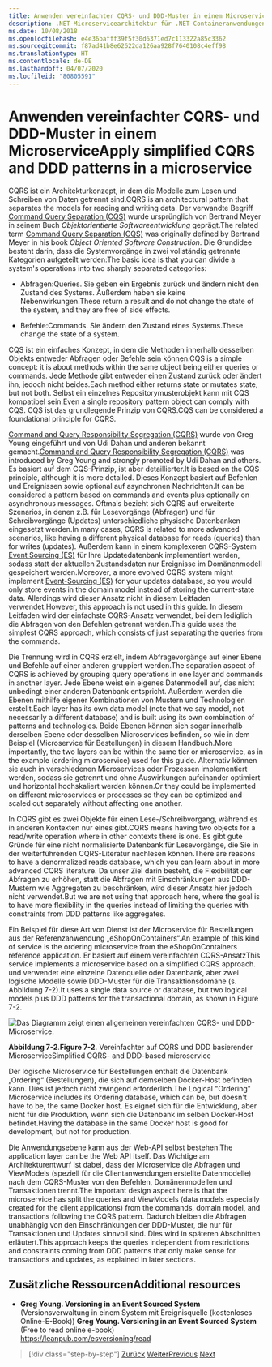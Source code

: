 ```yaml
---
title: Anwenden vereinfachter CQRS- und DDD-Muster in einem Microservice
description: .NET-Microservicearchitektur für .NET-Containeranwendungen | Übersicht über die allgemeine Beziehung zwischen CQRS- und DDD-Mustern
ms.date: 10/08/2018
ms.openlocfilehash: e4e36bafff39f5f30d6371ed7c113322a85c3362
ms.sourcegitcommit: f87ad41b8e62622da126aa928f7640108c4eff98
ms.translationtype: HT
ms.contentlocale: de-DE
ms.lasthandoff: 04/07/2020
ms.locfileid: "80805591"
---
```

# <a name="apply-simplified-cqrs-and-ddd-patterns-in-a-microservice"></a><span data-ttu-id="4929a-103">Anwenden vereinfachter CQRS- und DDD-Muster in einem Microservice</span><span class="sxs-lookup"><span data-stu-id="4929a-103">Apply simplified CQRS and DDD patterns in a microservice</span></span>

<span data-ttu-id="4929a-104">CQRS ist ein Architekturkonzept, in dem die Modelle zum Lesen und Schreiben von Daten getrennt sind.</span><span class="sxs-lookup"><span data-stu-id="4929a-104">CQRS is an architectural pattern that separates the models for reading and writing data.</span></span> <span data-ttu-id="4929a-105">Der verwandte Begriff [Command Query Separation (CQS)](https://martinfowler.com/bliki/CommandQuerySeparation.html) wurde ursprünglich von Bertrand Meyer in seinem Buch *Objektorientierte Softwareentwicklung* geprägt.</span><span class="sxs-lookup"><span data-stu-id="4929a-105">The related term [Command Query Separation (CQS)](https://martinfowler.com/bliki/CommandQuerySeparation.html) was originally defined by Bertrand Meyer in his book *Object Oriented Software Construction*.</span></span> <span data-ttu-id="4929a-106">Die Grundidee besteht darin, dass die Systemvorgänge in zwei vollständig getrennte Kategorien aufgeteilt werden:</span><span class="sxs-lookup"><span data-stu-id="4929a-106">The basic idea is that you can divide a system's operations into two sharply separated categories:</span></span>

- <span data-ttu-id="4929a-107">Abfragen:</span><span class="sxs-lookup"><span data-stu-id="4929a-107">Queries.</span></span> <span data-ttu-id="4929a-108">Sie geben ein Ergebnis zurück und ändern nicht den Zustand des Systems. Außerdem haben sie keine Nebenwirkungen.</span><span class="sxs-lookup"><span data-stu-id="4929a-108">These return a result and do not change the state of the system, and they are free of side effects.</span></span>

- <span data-ttu-id="4929a-109">Befehle:</span><span class="sxs-lookup"><span data-stu-id="4929a-109">Commands.</span></span> <span data-ttu-id="4929a-110">Sie ändern den Zustand eines Systems.</span><span class="sxs-lookup"><span data-stu-id="4929a-110">These change the state of a system.</span></span>

<span data-ttu-id="4929a-111">CQS ist ein einfaches Konzept, in dem die Methoden innerhalb desselben Objekts entweder Abfragen oder Befehle sein können.</span><span class="sxs-lookup"><span data-stu-id="4929a-111">CQS is a simple concept: it is about methods within the same object being either queries or commands.</span></span> <span data-ttu-id="4929a-112">Jede Methode gibt entweder einen Zustand zurück oder ändert ihn, jedoch nicht beides.</span><span class="sxs-lookup"><span data-stu-id="4929a-112">Each method either returns state or mutates state, but not both.</span></span> <span data-ttu-id="4929a-113">Selbst ein einzelnes Repositorymusterobjekt kann mit CQS kompatibel sein.</span><span class="sxs-lookup"><span data-stu-id="4929a-113">Even a single repository pattern object can comply with CQS.</span></span> <span data-ttu-id="4929a-114">CQS ist das grundlegende Prinzip von CQRS.</span><span class="sxs-lookup"><span data-stu-id="4929a-114">CQS can be considered a foundational principle for CQRS.</span></span>

<span data-ttu-id="4929a-115">[Command and Query Responsibility Segregation (CQRS)](https://martinfowler.com/bliki/CQRS.html) wurde von Greg Young eingeführt und von Udi Dahan und anderen bekannt gemacht.</span><span class="sxs-lookup"><span data-stu-id="4929a-115">[Command and Query Responsibility Segregation (CQRS)](https://martinfowler.com/bliki/CQRS.html) was introduced by Greg Young and strongly promoted by Udi Dahan and others.</span></span> <span data-ttu-id="4929a-116">Es basiert auf dem CQS-Prinzip, ist aber detaillierter.</span><span class="sxs-lookup"><span data-stu-id="4929a-116">It is based on the CQS principle, although it is more detailed.</span></span> <span data-ttu-id="4929a-117">Dieses Konzept basiert auf Befehlen und Ereignissen sowie optional auf asynchronen Nachrichten.</span><span class="sxs-lookup"><span data-stu-id="4929a-117">It can be considered a pattern based on commands and events plus optionally on asynchronous messages.</span></span> <span data-ttu-id="4929a-118">Oftmals bezieht sich CQRS auf erweiterte Szenarios, in denen z.B. für Lesevorgänge (Abfragen) und für Schreibvorgänge (Updates) unterschiedliche physische Datenbanken eingesetzt werden.</span><span class="sxs-lookup"><span data-stu-id="4929a-118">In many cases, CQRS is related to more advanced scenarios, like having a different physical database for reads (queries) than for writes (updates).</span></span> <span data-ttu-id="4929a-119">Außerdem kann in einem komplexeren CQRS-System [Event Sourcing (ES)](https://martinfowler.com/eaaDev/EventSourcing.html) für Ihre Updatedatenbank implementiert werden, sodass statt der aktuellen Zustandsdaten nur Ereignisse im Domänenmodell gespeichert werden.</span><span class="sxs-lookup"><span data-stu-id="4929a-119">Moreover, a more evolved CQRS system might implement [Event-Sourcing (ES)](https://martinfowler.com/eaaDev/EventSourcing.html) for your updates database, so you would only store events in the domain model instead of storing the current-state data.</span></span> <span data-ttu-id="4929a-120">Allerdings wird dieser Ansatz nicht in diesem Leitfaden verwendet.</span><span class="sxs-lookup"><span data-stu-id="4929a-120">However, this approach is not used in this guide.</span></span> <span data-ttu-id="4929a-121">In diesem Leitfaden wird der einfachste CQRS-Ansatz verwendet, bei dem lediglich die Abfragen von den Befehlen getrennt werden.</span><span class="sxs-lookup"><span data-stu-id="4929a-121">This guide uses the simplest CQRS approach, which consists of just separating the queries from the commands.</span></span>

<span data-ttu-id="4929a-122">Die Trennung wird in CQRS erzielt, indem Abfragevorgänge auf einer Ebene und Befehle auf einer anderen gruppiert werden.</span><span class="sxs-lookup"><span data-stu-id="4929a-122">The separation aspect of CQRS is achieved by grouping query operations in one layer and commands in another layer.</span></span> <span data-ttu-id="4929a-123">Jede Ebene weist ein eigenes Datenmodell auf, das nicht unbedingt einer anderen Datenbank entspricht. Außerdem werden die Ebenen mithilfe eigener Kombinationen von Mustern und Technologien erstellt.</span><span class="sxs-lookup"><span data-stu-id="4929a-123">Each layer has its own data model (note that we say model, not necessarily a different database) and is built using its own combination of patterns and technologies.</span></span> <span data-ttu-id="4929a-124">Beide Ebenen können sich sogar innerhalb derselben Ebene oder desselben Microservices befinden, so wie in dem Beispiel (Microservice für Bestellungen) in diesem Handbuch.</span><span class="sxs-lookup"><span data-stu-id="4929a-124">More importantly, the two layers can be within the same tier or microservice, as in the example (ordering microservice) used for this guide.</span></span> <span data-ttu-id="4929a-125">Alternativ können sie auch in verschiedenen Microservices oder Prozessen implementiert werden, sodass sie getrennt und ohne Auswirkungen aufeinander optimiert und horizontal hochskaliert werden können.</span><span class="sxs-lookup"><span data-stu-id="4929a-125">Or they could be implemented on different microservices or processes so they can be optimized and scaled out separately without affecting one another.</span></span>

<span data-ttu-id="4929a-126">In CQRS gibt es zwei Objekte für einen Lese-/Schreibvorgang, während es in anderen Kontexten nur eines gibt.</span><span class="sxs-lookup"><span data-stu-id="4929a-126">CQRS means having two objects for a read/write operation where in other contexts there is one.</span></span> <span data-ttu-id="4929a-127">Es gibt gute Gründe für eine nicht normalisierte Datenbank für Lesevorgänge, die Sie in der weiterführenden CQRS-Literatur nachlesen können.</span><span class="sxs-lookup"><span data-stu-id="4929a-127">There are reasons to have a denormalized reads database, which you can learn about in more advanced CQRS literature.</span></span> <span data-ttu-id="4929a-128">Da unser Ziel darin besteht, die Flexibilität der Abfragen zu erhöhen, statt die Abfragen mit Einschränkungen aus DDD-Mustern wie Aggregaten zu beschränken, wird dieser Ansatz hier jedoch nicht verwendet.</span><span class="sxs-lookup"><span data-stu-id="4929a-128">But we are not using that approach here, where the goal is to have more flexibility in the queries instead of limiting the queries with constraints from DDD patterns like aggregates.</span></span>

<span data-ttu-id="4929a-129">Ein Beispiel für diese Art von Dienst ist der Microservice für Bestellungen aus der Referenzanwendung „eShopOnContainers“.</span><span class="sxs-lookup"><span data-stu-id="4929a-129">An example of this kind of service is the ordering microservice from the eShopOnContainers reference application.</span></span> <span data-ttu-id="4929a-130">Er basiert auf einem vereinfachten CQRS-Ansatz</span><span class="sxs-lookup"><span data-stu-id="4929a-130">This service implements a microservice based on a simplified CQRS approach.</span></span> <span data-ttu-id="4929a-131">und verwendet eine einzelne Datenquelle oder Datenbank, aber zwei logische Modelle sowie DDD-Muster für die Transaktionsdomäne (s. Abbildung 7-2).</span><span class="sxs-lookup"><span data-stu-id="4929a-131">It uses a single data source or database, but two logical models plus DDD patterns for the transactional domain, as shown in Figure 7-2.</span></span>

![Das Diagramm zeigt einen allgemeinen vereinfachten CQRS- und DDD-Microservice.](./media/apply-simplified-microservice-cqrs-ddd-patterns/simplified-cqrs-ddd-microservice.png)

<span data-ttu-id="4929a-133">**Abbildung 7-2**.</span><span class="sxs-lookup"><span data-stu-id="4929a-133">**Figure 7-2**.</span></span> <span data-ttu-id="4929a-134">Vereinfachter auf CQRS und DDD basierender Microservice</span><span class="sxs-lookup"><span data-stu-id="4929a-134">Simplified CQRS- and DDD-based microservice</span></span>

<span data-ttu-id="4929a-135">Der logische Microservice für Bestellungen enthält die Datenbank „Ordering“ (Bestellungen), die sich auf demselben Docker-Host befinden kann. Dies ist jedoch nicht zwingend erforderlich.</span><span class="sxs-lookup"><span data-stu-id="4929a-135">The Logical "Ordering" Microservice includes its Ordering database, which can be, but doesn't have to be, the same Docker host.</span></span> <span data-ttu-id="4929a-136">Es eignet sich für die Entwicklung, aber nicht für die Produktion, wenn sich die Datenbank im selben Docker-Host befindet.</span><span class="sxs-lookup"><span data-stu-id="4929a-136">Having the database in the same Docker host is good for development, but not for production.</span></span>

<span data-ttu-id="4929a-137">Die Anwendungsebene kann aus der Web-API selbst bestehen.</span><span class="sxs-lookup"><span data-stu-id="4929a-137">The application layer can be the Web API itself.</span></span> <span data-ttu-id="4929a-138">Das Wichtige am Architekturentwurf ist dabei, dass der Microservice die Abfragen und ViewModels (speziell für die Clientanwendungen erstellte Datenmodelle) nach dem CQRS-Muster von den Befehlen, Domänenmodellen und Transaktionen trennt.</span><span class="sxs-lookup"><span data-stu-id="4929a-138">The important design aspect here is that the microservice has split the queries and ViewModels (data models especially created for the client applications) from the commands, domain model, and transactions following the CQRS pattern.</span></span> <span data-ttu-id="4929a-139">Dadurch bleiben die Abfragen unabhängig von den Einschränkungen der DDD-Muster, die nur für Transaktionen und Updates sinnvoll sind. Dies wird in späteren Abschnitten erläutert.</span><span class="sxs-lookup"><span data-stu-id="4929a-139">This approach keeps the queries independent from restrictions and constraints coming from DDD patterns that only make sense for transactions and updates, as explained in later sections.</span></span>

## <a name="additional-resources"></a><span data-ttu-id="4929a-140">Zusätzliche Ressourcen</span><span class="sxs-lookup"><span data-stu-id="4929a-140">Additional resources</span></span>

- <span data-ttu-id="4929a-141">**Greg Young. Versioning in an Event Sourced System** (Versionsverwaltung in einem System mit Ereignisquelle (kostenloses Online-E-Book)) </span><span class="sxs-lookup"><span data-stu-id="4929a-141">**Greg Young. Versioning in an Event Sourced System** (Free to read online e-book) </span></span>\
   <https://leanpub.com/esversioning/read>

>[!div class="step-by-step"]
><span data-ttu-id="4929a-142">[Zurück](index.md)
>[Weiter](eshoponcontainers-cqrs-ddd-microservice.md)</span><span class="sxs-lookup"><span data-stu-id="4929a-142">[Previous](index.md)
[Next](eshoponcontainers-cqrs-ddd-microservice.md)</span></span>
